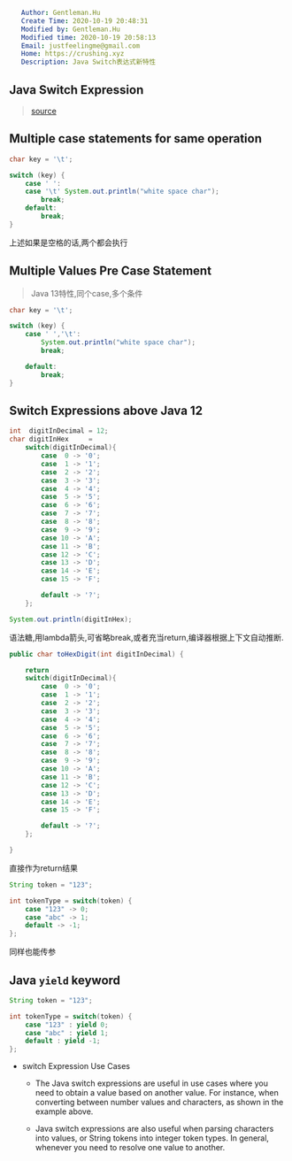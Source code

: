 ```yaml
   Author: Gentleman.Hu
   Create Time: 2020-10-19 20:48:31
   Modified by: Gentleman.Hu
   Modified time: 2020-10-19 20:58:13
   Email: justfeelingme@gmail.com
   Home: https://crushing.xyz
   Description: Java Switch表达式新特性
 ```

## Java Switch Expression

> [source](http://tutorials.jenkov.com/java/switch.html)

## Multiple case statements for same operation

```java
char key = '\t';

switch (key) {
	case ' ':
	case '\t' System.out.println("white space char");
		break;
	default:
		break;
}
```

上述如果是空格的话,两个都会执行

## Multiple Values Pre Case Statement

> Java 13特性,同个case,多个条件

```java
char key = '\t';

switch (key) {
	case ' ','\t':
		System.out.println("white space char");
		break;

	default:
		break;
}

```

## Switch Expressions above Java 12

```java
int  digitInDecimal = 12;
char digitInHex     =
    switch(digitInDecimal){
        case  0 -> '0';
        case  1 -> '1';
        case  2 -> '2';
        case  3 -> '3';
        case  4 -> '4';
        case  5 -> '5';
        case  6 -> '6';
        case  7 -> '7';
        case  8 -> '8';
        case  9 -> '9';
        case 10 -> 'A';
        case 11 -> 'B';
        case 12 -> 'C';
        case 13 -> 'D';
        case 14 -> 'E';
        case 15 -> 'F';

        default -> '?';
    };

System.out.println(digitInHex);
```

语法糖,用lambda箭头,可省略break,或者充当return,编译器根据上下文自动推断.

```java
public char toHexDigit(int digitInDecimal) {

    return
    switch(digitInDecimal){
        case  0 -> '0';
        case  1 -> '1';
        case  2 -> '2';
        case  3 -> '3';
        case  4 -> '4';
        case  5 -> '5';
        case  6 -> '6';
        case  7 -> '7';
        case  8 -> '8';
        case  9 -> '9';
        case 10 -> 'A';
        case 11 -> 'B';
        case 12 -> 'C';
        case 13 -> 'D';
        case 14 -> 'E';
        case 15 -> 'F';

        default -> '?';
    };

}
```

直接作为return结果

```java
String token = "123";

int tokenType = switch(token) {
    case "123" -> 0;
    case "abc" -> 1;
    default -> -1;
};
```

同样也能传参


## Java `yield` keyword

```java
String token = "123";

int tokenType = switch(token) {
    case "123" : yield 0;
    case "abc" : yield 1;
    default : yield -1;
};
```

- switch Expression Use Cases
  - The Java switch expressions are useful in use cases where you need to obtain a value based on another value. For instance, when converting between number values and characters, as shown in the example above.

  - Java switch expressions are also useful when parsing characters into values, or String tokens into integer token types. In general, whenever you need to resolve one value to another.
